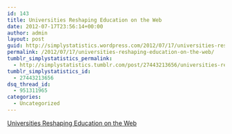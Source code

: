 ```yaml
---
id: 143
title: Universities Reshaping Education on the Web
date: 2012-07-17T23:56:14+00:00
author: admin
layout: post
guid: http://simplystatistics.wordpress.com/2012/07/17/universities-reshaping-education-on-the-web
permalink: /2012/07/17/universities-reshaping-education-on-the-web/
tumblr_simplystatistics_permalink:
  - http://simplystatistics.tumblr.com/post/27443213656/universities-reshaping-education-on-the-web
tumblr_simplystatistics_id:
  - 27443213656
dsq_thread_id:
  - 951311965
categories:
  - Uncategorized
---
```

[Universities Reshaping Education on the Web](http://www.nytimes.com/2012/07/17/education/consortium-of-colleges-takes-online-education-to-new-level.html?smid=tu-share)